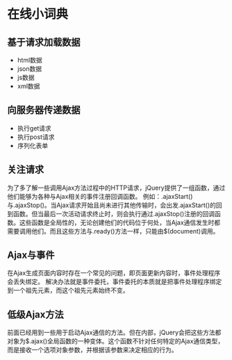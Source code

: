 在线小词典
===
基于请求加载数据
--
  * html数据
  * json数据
  * js数据
  * xml数据
  
向服务器传递数据
--
  * 执行get请求
  * 执行post请求
  * 序列化表单
  
关注请求
--
  为了多了解一些调用Ajax方法过程中的HTTP请求，jQuery提供了一组函数，通过他们能够为各种与Ajax相关的事件注册回调函数。
例如：.ajaxStart()与.ajaxStop()。当Ajax请求开始且尚未进行其他传输时，会出发.ajaxStart()的回到函数。但当最后一次活动请求终止时，则会执行通过.ajaxStop()注册的回调函数。这些函数是全局性的，无论创建他们的代码位于何处，当Ajax通信发生时都需要调用他们。而且这些方法与.ready()方法一样，只能由$(document)调用。

Ajax与事件
--
在Ajax生成页面内容时存在一个常见的问题，即页面更新内容时，事件处理程序会丢失绑定。
解决办法就是事件委托，事件委托的本质就是把事件处理程序绑定到一个祖先元素，而这个祖先元素始终不变。

低级Ajax方法
--
前面已经用到一些用于启动Ajax通信的方法。但在内部，jQuery会把这些方法都对象为$.ajax()全局函数的一种变体。这个函数不针对任何特定的Ajax通信类型，而是接收一个选项对象参数，并根据该参数来决定相应的行为。

